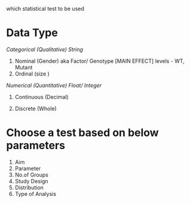 which statistical test to be used

# Data Type

_Categorical (Qualitative) String_

1. Nominal (Gender) aka Factor/ Genotype  [MAIN EFFECT]
    levels - WT, Mutant
2. Ordinal (size )

_Numerical (Quantitative) Float/ Integer_

1. Continuous (Decimal)

2. Discrete (Whole)


# Choose a test based on below parameters

1. Aim
2. Parameter
3. No.of Groups
4. Study Design
5. Distribution
6. Type of Analysis


